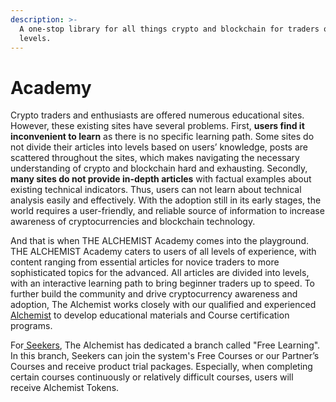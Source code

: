 ```yaml
---
description: >-
  A one-stop library for all things crypto and blockchain for traders of all
  levels.
---
```


# Academy

Crypto traders and enthusiasts are offered numerous educational sites. However, these existing sites have several problems. First, **users find it inconvenient to learn** as there is no specific learning path. Some sites do not divide their articles into levels based on users’ knowledge, posts are scattered throughout the sites, which makes navigating the necessary understanding of crypto and blockchain hard and exhausting. Secondly, **many sites do not provide in-depth articles** with factual examples about existing technical indicators. Thus, users can not learn about technical analysis easily and effectively. With the adoption still in its early stages, the world requires a user-friendly, and reliable source of information to increase awareness of cryptocurrencies and blockchain technology.&#x20;

And that is when THE ALCHEMIST Academy comes into the playground. THE ALCHEMIST Academy caters to users of all levels of experience, with content ranging from essential articles for novice traders to more sophisticated topics for the advanced. All articles are divided into levels, with an interactive learning path to bring beginner traders up to speed. To further build the community and drive cryptocurrency awareness and adoption, The Alchemist works closely with our qualified and experienced [Alchemist](../our-team/our-team.md) to develop educational materials and Course certification programs.&#x20;

For[ Seekers](../our-team/our-team.md), The Alchemist has dedicated a branch called "Free Learning". In this branch, Seekers can join the system's Free Courses or our Partner’s Courses and receive product trial packages. Especially, when completing certain courses continuously or relatively difficult courses, users will receive Alchemist Tokens.
